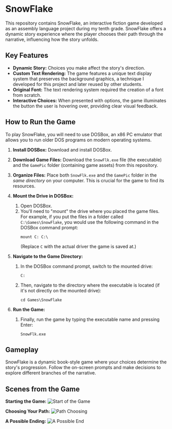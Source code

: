 # SnowFlake

This repository contains SnowFlake, an interactive fiction game developed as an assembly language project during my tenth grade.  SnowFlake offers a dynamic story experience where the player chooses their path through the narrative, influencing how the story unfolds.

## Key Features

*   **Dynamic Story:**  Choices you make affect the story's direction.
*   **Custom Text Rendering:**  The game features a unique text display system that preserves the background graphics, a technique I developed for this project and later reused by other students.
*   **Original Font:**  The text rendering system required the creation of a font from scratch.
*   **Interactive Choices:** When presented with options, the game illuminates the button the user is hovering over, providing clear visual feedback.


## How to Run the Game

To play SnowFlake, you will need to use DOSBox, an x86 PC emulator that allows you to run older DOS programs on modern operating systems.

1. **Install DOSBox:** Download and install DOSBox.

2. **Download Game Files:** Download the `SnowFlk.exe` file (the executable) and the `GamePic` folder (containing game assets) from this repository.

3. **Organize Files:** Place both `SnowFlk.exe` and the `GamePic` folder in the *same directory* on your computer.  This is crucial for the game to find its resources.

4. **Mount the Drive in DOSBox:**
    1. Open DOSBox.
    2. You'll need to "mount" the drive where you placed the game files.  For example, if you put the files in a folder called `C:\Games\SnowFlake`, you would use the following command in the DOSBox command prompt:
       ```
       mount C: C:\
       ```
       (Replace `C` with the actual driver the game is saved at.)

5. **Navigate to the Game Directory:**
    1. In the DOSBox command prompt, switch to the mounted drive:
       ```
       C:
       ```
    2. Then, navigate to the directory where the executable is located (if it's not directly on the mounted drive):
       ```
       cd Games\SnowFlake
       ```

6. **Run the Game:**
    1. Finally, run the game by typing the executable name and pressing Enter:
       ```
       SnowFlk.exe
       ```

## Gameplay

SnowFlake is a dynamic book-style game where your choices determine the story's progression.  Follow the on-screen prompts and make decisions to explore different branches of the narrative.

## Scenes from the Game

**Starting the Game:**
![Start of the Game](https://github.com/user-attachments/assets/aabfcf44-c749-43f9-a7d3-555de8667de7)

**Choosing Your Path:**
![Path Choosing](https://github.com/user-attachments/assets/394c5200-89df-4ee9-8539-ac8c57c050e7)

**A Possible Ending:**
![A Possible End](https://github.com/user-attachments/assets/3ee756a5-da08-4642-ad54-31df759cbd35)
